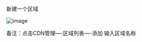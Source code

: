 新建一个区域

![image](https://user-images.githubusercontent.com/90588289/133732961-a58b6112-869a-42ea-af70-d2c1fca69e90.png)

备注：点击CDN管理—-区域列表—-添加 输入区域名称
